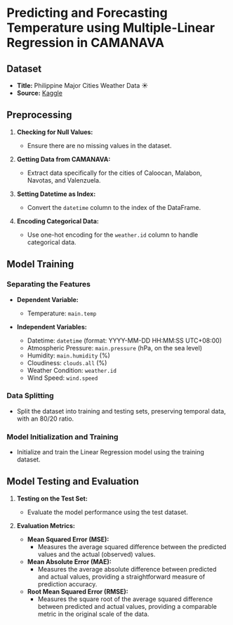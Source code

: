 # Predicting and Forecasting Temperature using Multiple-Linear Regression in CAMANAVA

## Dataset
- **Title:** Philippine Major Cities Weather Data ☀️
- **Source:** [Kaggle](https://doi.org/10.34740/KAGGLE/DS/3990689)

## Preprocessing
1. **Checking for Null Values:**
   - Ensure there are no missing values in the dataset.
   
2. **Getting Data from CAMANAVA:**
   - Extract data specifically for the cities of Caloocan, Malabon, Navotas, and Valenzuela.

3. **Setting Datetime as Index:**
   - Convert the `datetime` column to the index of the DataFrame.

4. **Encoding Categorical Data:**
   - Use one-hot encoding for the `weather.id` column to handle categorical data.

## Model Training
### Separating the Features
- **Dependent Variable:**
  - Temperature: `main.temp`

- **Independent Variables:**
  - Datetime: `datetime` (format: YYYY-MM-DD HH:MM:SS UTC+08:00)
  - Atmospheric Pressure: `main.pressure` (hPa, on the sea level)
  - Humidity: `main.humidity` (%)
  - Cloudiness: `clouds.all` (%)
  - Weather Condition: `weather.id`
  - Wind Speed: `wind.speed`

### Data Splitting
- Split the dataset into training and testing sets, preserving temporal data, with an 80/20 ratio.

### Model Initialization and Training
- Initialize and train the Linear Regression model using the training dataset.

## Model Testing and Evaluation
1. **Testing on the Test Set:**
   - Evaluate the model performance using the test dataset.

2. **Evaluation Metrics:**
   - **Mean Squared Error (MSE):**
     - Measures the average squared difference between the predicted values and the actual (observed) values.
   - **Mean Absolute Error (MAE):**
     - Measures the average absolute difference between predicted and actual values, providing a straightforward measure of prediction accuracy.
   - **Root Mean Squared Error (RMSE):**
     - Measures the square root of the average squared difference between predicted and actual values, providing a comparable metric in the original scale of the data.

